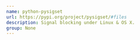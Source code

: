 ```yaml
---
name: python-pysigset
url: https://pypi.org/project/pysigset/#files
description: Signal blocking under Linux & OS X.
group: None
---
```

